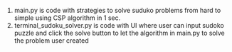 1. main.py is code with strategies to solve suduko problems from hard to simple using CSP algorithm in 1 sec. 
2. terminal_sudoku_solver.py is code with UI where user can input sudoko puzzle and click the solve button to let the algorithm in main.py to solve the problem user created
